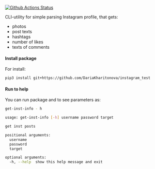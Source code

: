 [![Github Actions Status](https://github.com/DariaKharitonova/instagram_test/workflows/Python%20CI/badge.svg)](https://github.com/DariaKharitonova/instagram_test/actions)

CLI-utility for simple parsing Instagram profile, that gets:
- photos
- post texts
- hashtags
- number of likes
- texts of comments

#### Install package
For install:
```bash
pip3 install git+https://github.com/DariaKharitonova/instagram_test
```

#### Run to help
You can run package and to see parameters as:
```bash
get-inst-info - h
```
```bash
usage: get-inst-info [-h] username password target

get inst posts

positional arguments:
  username
  password
  target

optional arguments:
  -h, --help  show this help message and exit
```
